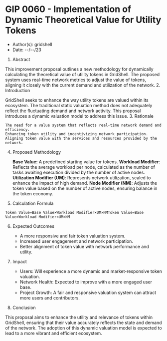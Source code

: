 # GIP 0060 - Implementation of Dynamic Theoretical Value for Utility Tokens
- Author(s): gridshell
- Date: --/--/23


1. Abstract

This improvement proposal outlines a new methodology for dynamically calculating the theoretical value of utility tokens in GridShell. 
The proposed system uses real-time network metrics to adjust the value of tokens, aligning it closely with the current demand and utilization of the network.
2. Introduction

GridShell seeks to enhance the way utility tokens are valued within its ecosystem. 
The traditional static valuation method does not adequately reflect the fluctuating demand and network activity. This proposal introduces a dynamic valuation model to address this issue.
3. Rationale

    The need for a value system that reflects real-time network demand and efficiency.
    Enhancing token utility and incentivizing network participation.
    Aligning token value with the services and resources provided by the network.

4. Proposed Methodology

    **Base Value:** A predefined starting value for tokens.
    **Workload Modifier**: Reflects the average workload per node, calculated as the number of tasks awaiting execution divided by the number of active nodes.
    **Utilization Modifier (UM)**: Represents network utilization, scaled to enhance the impact of high demand.
    **Node Modifier (NM)**: Adjusts the token value based on the number of active nodes, ensuring balance in the token economy.

5. Calculation Formula

```Token Value=Base Value×Workload Modifier×UM×NMToken Value=Base Value×Workload Modifier×UM×NM```

6. Expected Outcomes

    - A more responsive and fair token valuation system.
    - Increased user engagement and network participation.
    - Better alignment of token value with network performance and utility.

7. Impact

    - Users: Will experience a more dynamic and market-responsive token valuation.
    - Network Health: Expected to improve with a more engaged user base.
    - Project Growth: A fair and responsive valuation system can attract more users and contributors.
 
8. Conclusion

This proposal aims to enhance the utility and relevance of tokens within GridShell, 
ensuring that their value accurately reflects the state and demand of the network. The adoption of this dynamic valuation model is expected to lead to a more vibrant and efficient ecosystem.
